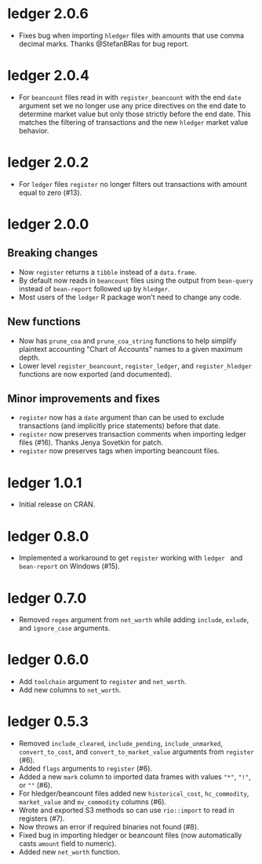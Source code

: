 ledger 2.0.6
============

* Fixes bug when importing ``hledger`` files with amounts that use comma decimal marks.
  Thanks @StefanBRas for bug report.

ledger 2.0.4
============

* For ``beancount`` files read in with ``register_beancount`` with the end ``date`` argument set
  we no longer use any price directives on the end date to determine market value 
  but only those strictly before the end date.
  This matches the filtering of transactions and the new ``hledger`` market value behavior.

ledger 2.0.2
============

* For ``ledger`` files ``register`` no longer filters out transactions with amount equal to zero (#13).

ledger 2.0.0
============

Breaking changes
----------------

* Now ``register`` returns a ``tibble`` instead of a ``data.frame``.
* By default now reads in ``beancount`` files using the output from ``bean-query`` 
  instead of ``bean-report`` followed up by ``hledger``.
* Most users of the ``ledger`` R package won't need to change any code.

New functions
-------------

* Now has ``prune_coa`` and ``prune_coa_string`` functions to help simplify plaintext accounting "Chart of Accounts" names to a given maximum depth.
* Lower level ``register_beancount``, ``register_ledger``, and ``register_hledger`` functions are now exported (and documented).

Minor improvements and fixes
----------------------------

* ``register`` now has a ``date`` argument than can be used to exclude transactions 
  (and implicitly price statements) before that date.
* ``register`` now preserves transaction comments when importing ledger files (#16).  Thanks Jenya Sovetkin for patch.
* ``register`` now preserves tags when importing beancount files.

ledger 1.0.1
============

* Initial release on CRAN.

ledger 0.8.0
============

* Implemented a workaround to get ``register`` working with ``ledger `` and ``bean-report`` on Windows (#15).

ledger 0.7.0
============

* Removed ``regex`` argument from ``net_worth`` while adding ``include``, ``exlude``, and ``ignore_case`` arguments.  

ledger 0.6.0
============

* Add ``toolchain`` argument to ``register`` and ``net_worth``.
* Add new columns to ``net_worth``.

ledger 0.5.3
============

* Removed ``include_cleared``, ``include_pending``, ``include_unmarked``, ``convert_to_cost``, and ``convert_to_market_value`` arguments from ``register`` (#6).
* Added ``flags`` arguments to ``register`` (#6).
* Added a new ``mark`` column to imported data frames with values ``"*"``, ``"!"``, or ``""`` (#6).
* For hledger/beancount files added new ``historical_cost``, ``hc_commodity``, ``market_value`` and ``mv_commodity`` columns (#6).
* Wrote and exported S3 methods so can use ``rio::import`` to read in registers (#7).
* Now throws an error if required binaries not found (#8).
* Fixed bug in importing hledger or beancount files (now automatically casts ``amount`` field to numeric).
* Added new ``net_worth`` function.



